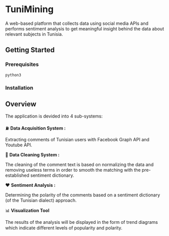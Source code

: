 # TuniMining
A web-based platform that collects data using social media APIs and performs sentiment analysis to get meaningful insight behind the data about relevant subjects in Tunisia. 


## Getting Started

### Prerequisites

```
python3
```

### Installation


## Overview

The application is devided into 4 sub-systems:

:fuelpump: <b> Data Acquisition System :</b> 

Extracting comments of Tunisian users with Facebook Graph API and Youtube API.

:bath: <b> Data Cleaning System :</b>

The cleaning of the comment text is based on normalizing the data and removing useless terms in order to smooth the matching with the pre-established sentiment dictionary.

:heart: <b> Sentiment Analysis :</b> 

Determining the polarity of the comments based on a sentiment dictionary (of the Tunisian dialect) approach.

:bar_chart: <b> Visualization Tool </b> 

The results of the analysis will be displayed in the form of trend diagrams which indicate diﬀerent levels of popularity and polarity.



